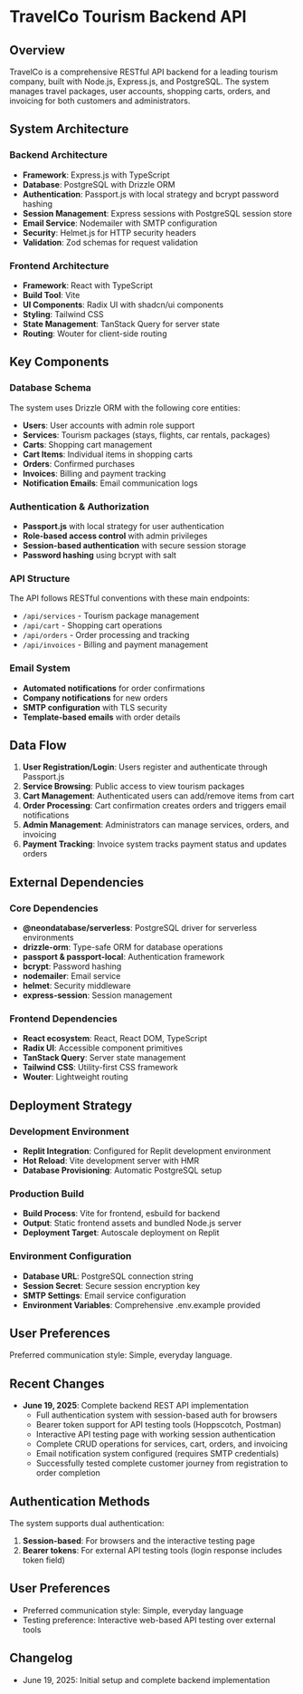 # TravelCo Tourism Backend API

## Overview

TravelCo is a comprehensive RESTful API backend for a leading tourism company, built with Node.js, Express.js, and PostgreSQL. The system manages travel packages, user accounts, shopping carts, orders, and invoicing for both customers and administrators.

## System Architecture

### Backend Architecture
- **Framework**: Express.js with TypeScript
- **Database**: PostgreSQL with Drizzle ORM
- **Authentication**: Passport.js with local strategy and bcrypt password hashing
- **Session Management**: Express sessions with PostgreSQL session store
- **Email Service**: Nodemailer with SMTP configuration
- **Security**: Helmet.js for HTTP security headers
- **Validation**: Zod schemas for request validation

### Frontend Architecture
- **Framework**: React with TypeScript
- **Build Tool**: Vite
- **UI Components**: Radix UI with shadcn/ui components
- **Styling**: Tailwind CSS
- **State Management**: TanStack Query for server state
- **Routing**: Wouter for client-side routing

## Key Components

### Database Schema
The system uses Drizzle ORM with the following core entities:
- **Users**: User accounts with admin role support
- **Services**: Tourism packages (stays, flights, car rentals, packages)
- **Carts**: Shopping cart management
- **Cart Items**: Individual items in shopping carts
- **Orders**: Confirmed purchases
- **Invoices**: Billing and payment tracking
- **Notification Emails**: Email communication logs

### Authentication & Authorization
- **Passport.js** with local strategy for user authentication
- **Role-based access control** with admin privileges
- **Session-based authentication** with secure session storage
- **Password hashing** using bcrypt with salt

### API Structure
The API follows RESTful conventions with these main endpoints:
- `/api/services` - Tourism package management
- `/api/cart` - Shopping cart operations
- `/api/orders` - Order processing and tracking
- `/api/invoices` - Billing and payment management

### Email System
- **Automated notifications** for order confirmations
- **Company notifications** for new orders
- **SMTP configuration** with TLS security
- **Template-based emails** with order details

## Data Flow

1. **User Registration/Login**: Users register and authenticate through Passport.js
2. **Service Browsing**: Public access to view tourism packages
3. **Cart Management**: Authenticated users can add/remove items from cart
4. **Order Processing**: Cart confirmation creates orders and triggers email notifications
5. **Admin Management**: Administrators can manage services, orders, and invoicing
6. **Payment Tracking**: Invoice system tracks payment status and updates orders

## External Dependencies

### Core Dependencies
- **@neondatabase/serverless**: PostgreSQL driver for serverless environments
- **drizzle-orm**: Type-safe ORM for database operations
- **passport & passport-local**: Authentication framework
- **bcrypt**: Password hashing
- **nodemailer**: Email service
- **helmet**: Security middleware
- **express-session**: Session management

### Frontend Dependencies
- **React ecosystem**: React, React DOM, TypeScript
- **Radix UI**: Accessible component primitives
- **TanStack Query**: Server state management
- **Tailwind CSS**: Utility-first CSS framework
- **Wouter**: Lightweight routing

## Deployment Strategy

### Development Environment
- **Replit Integration**: Configured for Replit development environment
- **Hot Reload**: Vite development server with HMR
- **Database Provisioning**: Automatic PostgreSQL setup

### Production Build
- **Build Process**: Vite for frontend, esbuild for backend
- **Output**: Static frontend assets and bundled Node.js server
- **Deployment Target**: Autoscale deployment on Replit

### Environment Configuration
- **Database URL**: PostgreSQL connection string
- **Session Secret**: Secure session encryption key
- **SMTP Settings**: Email service configuration
- **Environment Variables**: Comprehensive .env.example provided

## User Preferences

Preferred communication style: Simple, everyday language.

## Recent Changes

- **June 19, 2025**: Complete backend REST API implementation
  - Full authentication system with session-based auth for browsers
  - Bearer token support for API testing tools (Hoppscotch, Postman)
  - Interactive API testing page with working session authentication
  - Complete CRUD operations for services, cart, orders, and invoicing
  - Email notification system configured (requires SMTP credentials)
  - Successfully tested complete customer journey from registration to order completion

## Authentication Methods

The system supports dual authentication:
1. **Session-based**: For browsers and the interactive testing page
2. **Bearer tokens**: For external API testing tools (login response includes token field)

## User Preferences

- Preferred communication style: Simple, everyday language
- Testing preference: Interactive web-based API testing over external tools

## Changelog

- June 19, 2025: Initial setup and complete backend implementation
